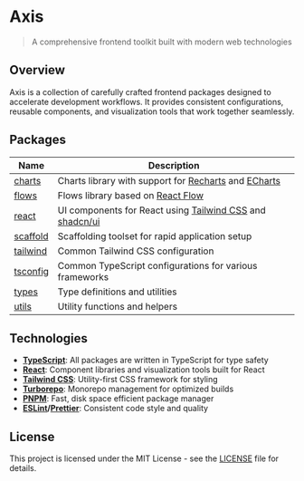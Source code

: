 # Axis

> A comprehensive frontend toolkit built with modern web technologies

## Overview

Axis is a collection of carefully crafted frontend packages designed to accelerate development workflows. It provides consistent configurations, reusable components, and visualization tools that work together seamlessly.

## Packages

| Name                 | Description                                                                                                  |
| -------------------- | ------------------------------------------------------------------------------------------------------------ |
| [charts](charts)     | Charts library with support for [Recharts](https://recharts.org) and [ECharts](https://echarts.apache.org)   |
| [flows](flows)       | Flows library based on [React Flow](https://reactflow.dev)                                                   |
| [react](react)       | UI components for React using [Tailwind CSS](https://tailwindcss.com) and [shadcn/ui](https://ui.shadcn.com) |
| [scaffold](scaffold) | Scaffolding toolset for rapid application setup                                                              |
| [tailwind](tailwind) | Common Tailwind CSS configuration                                                                            |
| [tsconfig](tsconfig) | Common TypeScript configurations for various frameworks                                                      |
| [types](types)       | Type definitions and utilities                                                                               |
| [utils](utils)       | Utility functions and helpers                                                                                |

## Technologies

- **[TypeScript](https://www.typescriptlang.org)**: All packages are written in TypeScript for type safety
- **[React](https://react.dev)**: Component libraries and visualization tools built for React
- **[Tailwind CSS](https://tailwindcss.com)**: Utility-first CSS framework for styling
- **[Turborepo](https://turbo.build)**: Monorepo management for optimized builds
- **[PNPM](https://pnpm.io)**: Fast, disk space efficient package manager
- **[ESLint](https://eslint.org)/[Prettier](https://prettier.io)**: Consistent code style and quality

## License

This project is licensed under the MIT License - see the [LICENSE](LICENSE) file for details.
